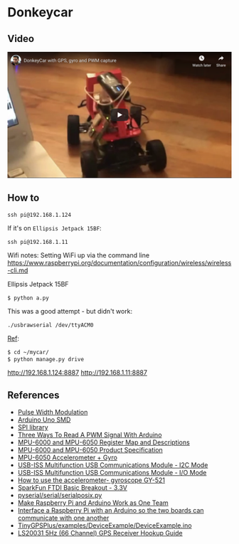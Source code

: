 # Donkeycar


## Video

[![Watch the video](images/first-drive.png)](https://www.youtube.com/watch?v=y7wChCVcuVY)

## How to

```
ssh pi@192.168.1.124
```

If it's on `Ellipsis Jetpack 15BF`:

```
ssh pi@192.168.1.11
```


Wifi notes: Setting WiFi up via the command line
https://www.raspberrypi.org/documentation/configuration/wireless/wireless-cli.md


Ellipsis Jetpack 15BF


```
$ python a.py
```

This was a good attempt - but didn't work:

```
./usbrawserial /dev/ttyACM0
```


[Ref](http://docs.donkeycar.com/guide/get_driving/):
```
$ cd ~/mycar/
$ python manage.py drive
```

http://192.168.1.124:8887
http://192.168.1.11:8887


## References

* [Pulse Width Modulation](https://learn.sparkfun.com/tutorials/pulse-width-modulation/all)
* [Arduino Uno SMD](https://www.arduino.cc/en/Main/ArduinoBoardUnoSMD)
* [SPI library](https://www.arduino.cc/en/reference/SPI)
* [Three Ways To Read A PWM Signal With Arduino](http://www.benripley.com/diy/arduino/three-ways-to-read-a-pwm-signal-with-arduino/)
* [MPU-6000 and MPU-6050 Register Map and Descriptions](https://www.invensense.com/wp-content/uploads/2015/02/MPU-6000-Register-Map1.pdf)
* [MPU-6000 and MPU-6050 Product Specification](https://store.invensense.com/datasheets/invensense/MPU-6050_DataSheet_V3%204.pdf)
* [MPU-6050 Accelerometer + Gyro](https://playground.arduino.cc/Main/MPU-6050/#short)
* [USB-ISS  Multifunction USB Communications Module - I2C Mode](https://www.robot-electronics.co.uk/htm/usb_iss_i2c_tech.htm)
* [USB-ISS  Multifunction USB Communications Module - I/O Mode](https://www.robot-electronics.co.uk/htm/usb_iss_io_tech.htm)
* [How to use the accelerometer- gyroscope GY-521](https://create.arduino.cc/projecthub/Nicholas_N/how-to-use-the-accelerometer-gyroscope-gy-521-6dfc19)
* [SparkFun FTDI Basic Breakout - 3.3V](https://www.sparkfun.com/products/9873)
* [pyserial/serial/serialposix.py](https://github.com/pyserial/pyserial/blob/master/serial/serialposix.py)
* [Make Raspberry Pi and Arduino Work as One Team](https://www.sunfounder.com/blog/rpi-ard/)
* [Interface a Raspberry Pi with an Arduino so the two boards can communicate with one another](https://maker.pro/raspberry-pi/tutorial/how-to-connect-and-interface-raspberry-pi-with-arduino)
* [TinyGPSPlus/examples/DeviceExample/DeviceExample.ino](https://github.com/mikalhart/TinyGPSPlus/blob/master/examples/DeviceExample/DeviceExample.ino)
* [LS20031 5Hz (66 Channel) GPS Receiver Hookup Guide](https://learn.sparkfun.com/tutorials/ls20031-5hz-66-channel-gps-receiver-hookup-guide/all)
